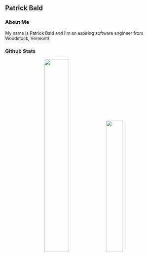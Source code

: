 
## Patrick Bald

### About Me

My name is Patrick Bald and I'm an aspiring software engineer from Woodstock, Vermont!

### Github Stats

<div align="center">
  <img width="40%" src="https://github-readme-stats.vercel.app/api?username=patrickbald&show_icons=true" /> <img width="33%" src="https://github-readme-stats.vercel.app/api/top-langs/?username=patrickbald&layout=compact" />
 </div>

<!--
**patrickbald/patrickbald** is a ✨ _special_ ✨ repository because its `README.md` (this file) appears on your GitHub profile.

Here are some ideas to get you started:

- 🔭 I’m currently working on ...
- 🌱 I’m currently learning ...
- 👯 I’m looking to collaborate on ...
- 🤔 I’m looking for help with ...
- 💬 Ask me about ...
- 📫 How to reach me: ...
- 😄 Pronouns: ...
- ⚡ Fun fact: ...
-->




